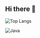 ## Hi there 👋


![Top Langs](https://github-readme-stats.vercel.app/api/top-langs/?username=Priorpeice&layout=compact)


![Java](https://img.shields.io/badge/Java-EE2E24.svg?&style=for-the-badge&logo=Java&logoColor=black)
